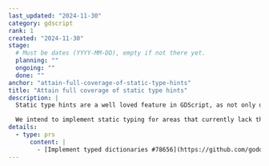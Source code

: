 ```yaml
---
last_updated: "2024-11-30"
category: gdscript
rank: 1
created: "2024-11-30"
stage:
  # Must be dates (YYYY-MM-DD), empty if not there yet.
  planning: ""
  ongoing: ""
  done: ""
anchor: "attain-full-coverage-of-static-type-hints"
title: "Attain full coverage of static type hints"
description: |
  Static type hints are a well loved feature in GDScript, as not only does it improve performance, but it lowers the amount of possible typing issues.

  We intend to implement static typing for areas that currently lack them. We are thinking about typed dictionaries (already merged for 4.4) and enforcing the typing of signals.
details:
  - type: prs
      content: |
        - [Implement typed dictionaries #78656](https://github.com/godotengine/godot/pull/78656)
---
```


